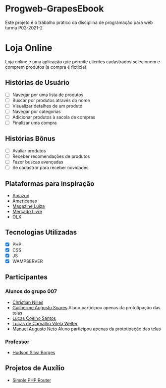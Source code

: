 # Progweb-GrapesEbook

Este projeto é o trabalho prático da disciplina de programação para web turma P02-2021-2

# Loja Online

Loja online é uma aplicação que permite clientes cadastrados selecionem e comprem produtos (a compra é ficticia).

## Histórias de Usuário

- [ ] Navegar por uma lista de produtos
- [ ] Buscar por produtos através do nome
- [ ] Visualizar detalhes de um produto
- [ ] Navegar por categorias
- [ ] Adicionar produtos à sacola de compras
- [ ] Finalizar uma compra

## Histórias Bônus

- [ ] Avaliar produtos
- [ ] Receber recomendações de produtos
- [ ] Fazer buscas avançadas
- [ ] Se cadastrar para receber novidades

## Plataformas para inspiração

- [Amazon](https://www.amazon.com)
- [Americanas](https://www.americanas.com.br)
- [Magazine Luiza](https://www.magazineluiza.com.br)
- [Mercado Livre](https://www.mercadolivre.com.br)
- [OLX](https://www.olx.com.br)

## Tecnologias Utilizadas

- [x] PHP
- [x] CSS
- [x] JS
- [x] WAMPSERVER

## Participantes

### Alunos do grupo 007

- [Christian Nilles](https://github.com/ChristianNilles)
- [Guilherme Augusto Soares]() Aluno participou apenas da prototipação das telas
- [Lucas Coelho Santos](https://github.com/LucasCoelhoSantos)
- [Lucas de Carvalho Vilela Welter](https://github.com/boltwelter123)
- [Manuel Augusto Neto]() Aluno participou apenas da prototipação das telas

### Professor

- [Hudson Silva Borges](https://github.com/hsborges)

## Projetos de Auxílio

- [Simple PHP Router](https://github.com/steampixel/simplePHPRouter)
